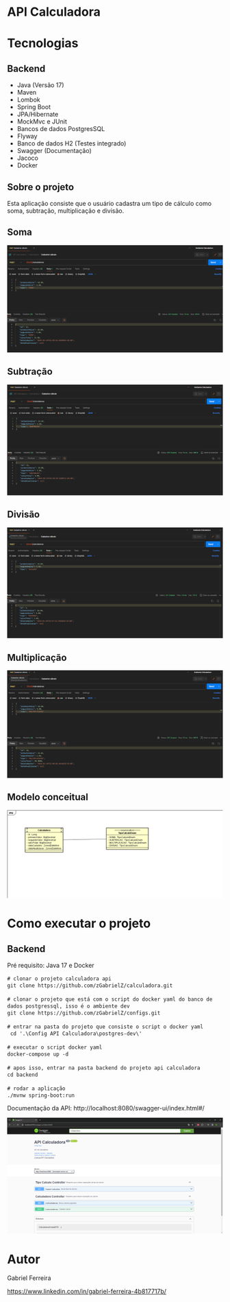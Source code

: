 # API Calculadora

# Tecnologias

## Backend
- Java (Versão 17)
- Maven
- Lombok
- Spring Boot
- JPA/Hibernate
- MockMvc e JUnit
- Bancos de dados PostgresSQL
- Flyway
- Banco de dados H2 (Testes integrado)
- Swagger (Documentação)
- Jacoco
- Docker

## Sobre o projeto

Esta aplicação consiste que o usuário cadastra um tipo de cálculo como soma, subtração, multiplicação e divisão.

## Soma

![Soma](https://github.com/zGabrielZ/assets/blob/main/API%20Calculadora/soma.png)

## Subtração

![Subtração](https://github.com/zGabrielZ/assets/blob/main/API%20Calculadora/subtracao.png)

## Divisão

![Divisão](https://github.com/zGabrielZ/assets/blob/main/API%20Calculadora/divisao.png)

## Multiplicação

![Multiplicação](https://github.com/zGabrielZ/assets/blob/main/API%20Calculadora/multiplicacao.png)

## Modelo conceitual
![Modelo conceitual](https://github.com/zGabrielZ/assets/blob/main/API%20Calculadora/modelo-conceitual.png)

# Como executar o projeto

## Backend 

Pré requisito: Java 17 e Docker

```
# clonar o projeto calculadora api
git clone https://github.com/zGabrielZ/calculadora.git

# clonar o projeto que está com o script do docker yaml do banco de dados postgressql, isso é o ambiente dev
git clone https://github.com/zGabrielZ/configs.git

# entrar na pasta do projeto que consiste o script o docker yaml
 cd '.\Config API Calculadora\postgres-dev\'

# executar o script docker yaml
docker-compose up -d

# apos isso, entrar na pasta backend do projeto api calculadora
cd backend

# rodar a aplicação
./mvnw spring-boot:run
```

Documentação da API: http://localhost:8080/swagger-ui/index.html#/

![Documentação](https://github.com/zGabrielZ/assets/blob/main/API%20Calculadora/swagger.png)

# Autor

Gabriel Ferreira

https://www.linkedin.com/in/gabriel-ferreira-4b817717b/


